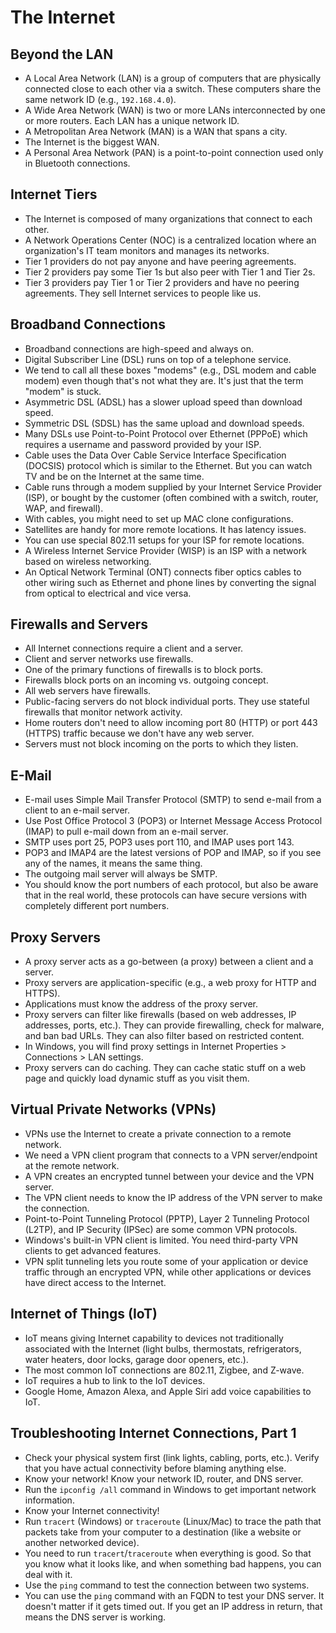 # The Internet

## Beyond the LAN
- A Local Area Network (LAN) is a group of computers that are physically connected close to each other via a switch. These computers share the same network ID (e.g., `192.168.4.0`).
- A Wide Area Network (WAN) is two or more LANs interconnected by one or more routers. Each LAN has a unique network ID.
- A Metropolitan Area Network (MAN) is a WAN that spans a city.
- The Internet is the biggest WAN.
- A Personal Area Network (PAN) is a point-to-point connection used only in Bluetooth connections.

## Internet Tiers
- The Internet is composed of many organizations that connect to each other.
- A Network Operations Center (NOC) is a centralized location where an organization's IT team monitors and manages its networks.
- Tier 1 providers do not pay anyone and have peering agreements.
- Tier 2 providers pay some Tier 1s but also peer with Tier 1 and Tier 2s.
- Tier 3 providers pay Tier 1 or Tier 2 providers and have no peering agreements. They sell Internet services to people like us.

## Broadband Connections
- Broadband connections are high-speed and always on.
- Digital Subscriber Line (DSL) runs on top of a telephone service.
- We tend to call all these boxes "modems" (e.g., DSL modem and cable modem) even though that's not what they are. It's just that the term "modem" is stuck.
- Asymmetric DSL (ADSL) has a slower upload speed than download speed.
- Symmetric DSL (SDSL) has the same upload and download speeds.
- Many DSLs use Point-to-Point Protocol over Ethernet (PPPoE) which requires a username and password provided by your ISP.
- Cable uses the Data Over Cable Service Interface Specification (DOCSIS) protocol which is similar to the Ethernet. But you can watch TV and be on the Internet at the same time.
- Cable runs through a modem supplied by your Internet Service Provider (ISP), or bought by the customer (often combined with a switch, router, WAP, and firewall).
- With cables, you might need to set up MAC clone configurations.
- Satellites are handy for more remote locations. It has latency issues.
- You can use special 802.11 setups for your ISP for remote locations.
- A Wireless Internet Service Provider (WISP) is an ISP with a network based on wireless networking.
- An Optical Network Terminal (ONT) connects fiber optics cables to other wiring such as Ethernet and phone lines by converting the signal from optical to electrical and vice versa.

## Firewalls and Servers
- All Internet connections require a client and a server.
- Client and server networks use firewalls.
- One of the primary functions of firewalls is to block ports.
- Firewalls block ports on an incoming vs. outgoing concept.
- All web servers have firewalls.
- Public-facing servers do not block individual ports. They use stateful firewalls that monitor network activity.
- Home routers don't need to allow incoming port 80 (HTTP) or port 443 (HTTPS) traffic because we don't have any web server.
- Servers must not block incoming on the ports to which they listen.

## E-Mail
- E-mail uses Simple Mail Transfer Protocol (SMTP) to send e-mail from a client to an e-mail server.
- Use Post Office Protocol 3 (POP3) or Internet Message Access Protocol (IMAP) to pull e-mail down from an e-mail server.
- SMTP uses port 25, POP3 uses port 110, and IMAP uses port 143.
- POP3 and IMAP4 are the latest versions of POP and IMAP, so if you see any of the names, it means the same thing.
- The outgoing mail server will always be SMTP.
- You should know the port numbers of each protocol, but also be aware that in the real world, these protocols can have secure versions with completely different port numbers.

## Proxy Servers
- A proxy server acts as a go-between (a proxy) between a client and a server.
- Proxy servers are application-specific (e.g., a web proxy for HTTP and HTTPS).
- Applications must know the address of the proxy server.
- Proxy servers can filter like firewalls (based on web addresses, IP addresses, ports, etc.). They can provide firewalling, check for malware, and ban bad URLs. They can also filter based on restricted content.
- In Windows, you will find proxy settings in Internet Properties > Connections > LAN settings.
- Proxy servers can do caching. They can cache static stuff on a web page and quickly load dynamic stuff as you visit them.

## Virtual Private Networks (VPNs)
- VPNs use the Internet to create a private connection to a remote network.
- We need a VPN client program that connects to a VPN server/endpoint at the remote network.
- A VPN creates an encrypted tunnel between your device and the VPN server.
- The VPN client needs to know the IP address of the VPN server to make the connection.
- Point-to-Point Tunneling Protocol (PPTP), Layer 2 Tunneling Protocol (L2TP), and IP Security (IPSec) are some common VPN protocols.
- Windows's built-in VPN client is limited. You need third-party VPN clients to get advanced features.
- VPN split tunneling lets you route some of your application or device traffic through an encrypted VPN, while other applications or devices have direct access to the Internet.

## Internet of Things (IoT)
- IoT means giving Internet capability to devices not traditionally associated with the Internet (light bulbs, thermostats, refrigerators, water heaters, door locks, garage door openers, etc.).
- The most common IoT connections are 802.11, Zigbee, and Z-wave.
- IoT requires a hub to link to the IoT devices.
- Google Home, Amazon Alexa, and Apple Siri add voice capabilities to IoT.

## Troubleshooting Internet Connections, Part 1
- Check your physical system first (link lights, cabling, ports, etc.). Verify that you have actual connectivity before blaming anything else.
- Know your network! Know your network ID, router, and DNS server.
- Run the `ipconfig /all` command in Windows to get important network information.
- Know your Internet connectivity!
- Run `tracert` (Windows) or `traceroute` (Linux/Mac) to trace the path that packets take from your computer to a destination (like a website or another networked device).
- You need to run `tracert`/`traceroute` when everything is good. So that you know what it looks like, and when something bad happens, you can deal with it.
- Use the `ping` command to test the connection between two systems.
- You can use the `ping` command with an FQDN to test your DNS server. It doesn't matter if it gets timed out. If you get an IP address in return, that means the DNS server is working.